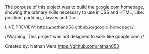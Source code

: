 The porpuse of this project was to  build the google.com homepage, showing the primary skills necessary to use  in CSS and HTML, Like: position, padding, classes and Div.

LIVE PREVIEW: https://nathan053.github.io/google-homepage/


//Warning: This project was not designed to work like google.com //

Created by: Nathan Viera 
https://github.com/nathan053
